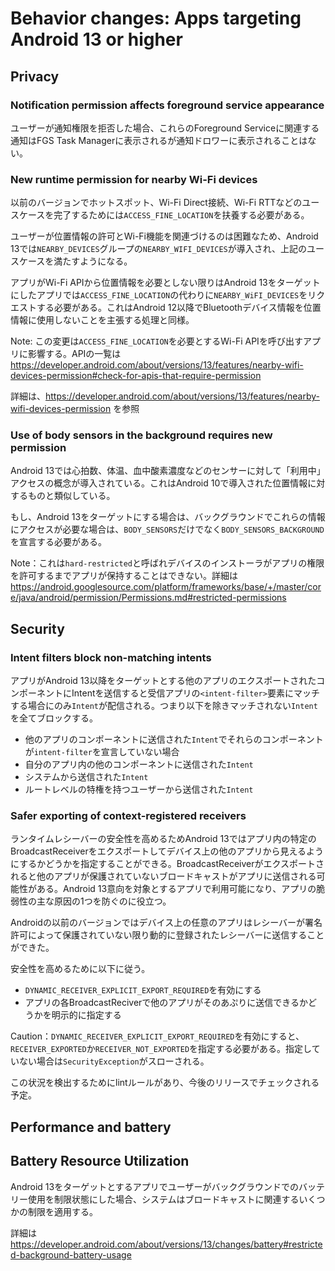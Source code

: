 # Behavior changes: Apps targeting Android 13 or higher

## Privacy

### Notification permission affects foreground service appearance

ユーザーが通知権限を拒否した場合、これらのForeground Serviceに関連する通知はFGS Task Managerに表示されるが通知ドロワーに表示されることはない。

### New runtime permission for nearby Wi-Fi devices

以前のバージョンでホットスポット、Wi-Fi Direct接続、Wi-Fi RTTなどのユースケースを完了するためには`ACCESS_FINE_LOCATION`を扶養する必要がある。

ユーザーが位置情報の許可とWi-Fi機能を関連づけるのは困難なため、Android 13では`NEARBY_DEVICES`グループの`NEARBY_WIFI_DEVICES`が導入され、上記のユースケースを満たすようになる。

アプリがWi-Fi APIから位置情報を必要としない限りはAndroid 13をターゲットにしたアプリでは`ACCESS_FINE_LOCATION`の代わりに`NEARBY_WiFI_DEVICES`をリクエストする必要がある。これはAndroid 12以降でBluetoothデバイス情報を位置情報に使用しないことを主張する処理と同様。

Note: この変更は`ACCESS_FINE_LOCATION`を必要とするWi-Fi APIを呼び出すアプリに影響する。APIの一覧は https://developer.android.com/about/versions/13/features/nearby-wifi-devices-permission#check-for-apis-that-require-permission

詳細は、https://developer.android.com/about/versions/13/features/nearby-wifi-devices-permission を参照

### Use of body sensors in the background requires new permission

Android 13では心拍数、体温、血中酸素濃度などのセンサーに対して「利用中」アクセスの概念が導入されている。これはAndroid 10で導入された位置情報に対するものと類似している。

もし、Android 13をターゲットにする場合は、バックグラウンドでこれらの情報にアクセスが必要な場合は、`BODY_SENSORS`だけでなく`BODY_SENSORS_BACKGROUND`を宣言する必要がある。

Note：これは`hard-restricted`と呼ばれデバイスのインストーラがアプリの権限を許可するまでアプリが保持することはできない。詳細は https://android.googlesource.com/platform/frameworks/base/+/master/core/java/android/permission/Permissions.md#restricted-permissions

## Security

### Intent filters block non-matching intents

アプリがAndroid 13以降をターゲットとする他のアプリのエクスポートされたコンポーネントにIntentを送信すると受信アプリの`<intent-filter>`要素にマッチする場合にのみ`Intent`が配信される。つまり以下を除きマッチされない`Intent`を全てブロックする。

* 他のアプリのコンポーネントに送信された`Intent`でそれらのコンポーネントが`intent-filter`を宣言していない場合
* 自分のアプリ内の他のコンポーネントに送信された`Intent`
* システムから送信された`Intent`
* ルートレベルの特権を持つユーザーから送信された`Intent`

### Safer exporting of context-registered receivers

ランタイムレシーバーの安全性を高めるためAndroid 13ではアプリ内の特定のBroadcastReceiverをエクスポートしてデバイス上の他のアプリから見えるようにするかどうかを指定することができる。BroadcastReceiverがエクスポートされると他のアプリが保護されていないブロードキャストがアプリに送信される可能性がある。Android 13意向を対象とするアプリで利用可能になり、アプリの脆弱性の主な原因の1つを防ぐのに役立つ。

Androidの以前のバージョンではデバイス上の任意のアプリはレシーバーが署名許可によって保護されていない限り動的に登録されたレシーバーに送信することができた。

安全性を高めるために以下に従う。

* `DYNAMIC_RECEIVER_EXPLICIT_EXPORT_REQUIRED`を有効にする
* アプリの各BroadcastReciverで他のアプリがそのあぷりに送信できるかどうかを明示的に指定する

Caution：`DYNAMIC_RECEIVER_EXPLICIT_EXPORT_REQUIRED`を有効にすると、`RECEIVER_EXPORTED`か`RECEIVER_NOT_EXPORTED`を指定する必要がある。指定していない場合は`SecurityException`がスローされる。

この状況を検出するためにlintルールがあり、今後のリリースでチェックされる予定。

## Performance and battery

## Battery Resource Utilization

Android 13をターゲットとするアプリでユーザーがバックグラウンドでのバッテリー使用を制限状態にした場合、システムはブロードキャストに関連するいくつかの制限を適用する。

詳細は https://developer.android.com/about/versions/13/changes/battery#restricted-background-battery-usage
